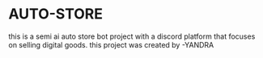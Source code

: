 # AUTO-STORE
this is a semi ai auto store bot project with a discord platform that focuses on selling digital goods. this project was created by -YANDRA
